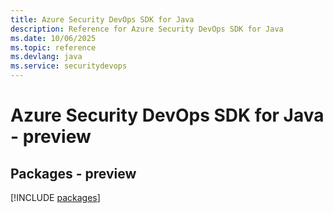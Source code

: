 ```yaml
---
title: Azure Security DevOps SDK for Java
description: Reference for Azure Security DevOps SDK for Java
ms.date: 10/06/2025
ms.topic: reference
ms.devlang: java
ms.service: securitydevops
---
```

# Azure Security DevOps SDK for Java - preview
## Packages - preview
[!INCLUDE [packages](security-devops-index.md)]